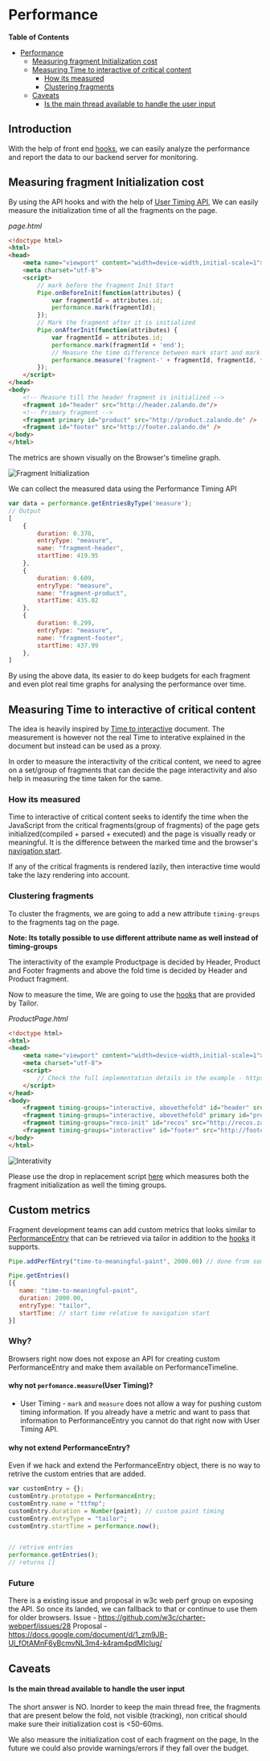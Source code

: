 # Performance

**Table of Contents**

- [Performance](#performance)
	- [Measuring fragment Initialization cost](#measuring-fragment-initialization-cost)
	- [Measuring Time to interactive of critical content](#measuring-time-to-interactive-of-critical-content)
		- [How its measured](#how-its-measured)
		- [Clustering fragments](#clustering-fragments)
	- [Caveats](#caveats)
		- [Is the main thread available to handle the user input](#is-the-main-thread-available-to-handle-the-user-input)

## Introduction

With the help of front end [hooks](https://github.com/zalando/tailor/blob/master/docs/hooks.md), we can easily analyze the performance and report the data to our backend server for monitoring.

## Measuring fragment Initialization cost

By using the API hooks and with the help of [User Timing API](https://developer.mozilla.org/en-US/docs/Web/API/User_Timing_API), We can easily measure the initialization time of all the fragments on the page.

*page.html*
```html
<!doctype html>
<html>
<head>
    <meta name="viewport" content="width=device-width,initial-scale=1">
    <meta charset="utf-8">
    <script>
        // mark before the fragment Init Start
        Pipe.onBeforeInit(function(attributes) {
            var fragmentId = attributes.id;
            performance.mark(fragmentId);
        });
        // Mark the fragment after it is initialized
        Pipe.onAfterInit(function(attributes) {
            var fragmentId = attributes.id;
            performance.mark(fragmentId + 'end');
            // Measure the time difference between mark start and mark end to get the initialization cost
            performance.measure('fragment-' + fragmentId, fragmentId, fragmentId + 'end');
        });
    </script>
</head>
<body>
    <!-- Measure till the header fragment is initialized -->
    <fragment id="header" src="http://header.zalando.de"/>
    <!-- Primary fragment -->
    <fragment primary id="product" src="http://product.zalando.de" />
    <fragment id="footer" src="http://footer.zalando.de" />
</body>
</html>
```

The metrics are shown visually on the Browser's timeline graph.

![Fragment Initialization](https://raw.githubusercontent.com/zalando/tailor/master/docs/images/fragment-init-cost.png)

We can collect the measured data using the Performance Timing API

```js
var data = performance.getEntriesByType('measure');
// Output
[
    {
        duration: 0.370,
        entryType: "measure",
        name: "fragment-header",
        startTime: 419.95
    },
    {
        duration: 0.609,
        entryType: "measure",
        name: "fragment-product",
        startTime: 435.02
    },
    {
        duration: 0.299,
        entryType: "measure",
        name: "fragment-footer",
        startTime: 437.99
    },
]
```

By using the above data, its easier to do keep budgets for each fragment and even plot real time graphs for analysing the performance over time.

## Measuring Time to interactive of critical content

The idea is heavily inspired by [Time to interactive](https://docs.google.com/document/d/11sWqwdfd3u1TwyZhsc-fB2NcqMZ_59Kz4XKiivp1cIg/edit?pref=2&pli=1#) document. The measurement is however not the real Time to interative explained in the document but instead can be used as a proxy.

In order to measure the interactivity of the critical content, we need to agree on a set/group of fragments that can decide the page interactivity and also help in measuring the time taken for the same.

### How its measured

Time to interactive of critical content seeks to identify the time when the JavaScript from the critical fragments(group of fragments) of the page gets initialized(compiled + parsed + executed) and the page is visually ready or meaningful. It is the difference between the marked time and the browser's [navigation start](https://w3c.github.io/navigation-timing/#dom-performancetiming-navigationstart).

If any of the critical fragments is rendered lazily, then interactive time would take the lazy rendering into account.

### Clustering fragments

To cluster the fragments, we are going to add a new attribute `timing-groups` to the fragments tag on the page.

**Note: Its totally possible to use different attribute name as well instead of timing-groups**

The interactivity of the example Productpage is decided by Header, Product and Footer fragments and above the fold time is decided by Header and Product fragment.

Now to measure the time, We are going to use the [hooks](https://github.com/zalando/tailor/blob/master/docs/hooks.md) that are provided by Tailor.

*ProductPage.html*
```html
<!doctype html>
<html>
<head>
    <meta name="viewport" content="width=device-width,initial-scale=1">
    <meta charset="utf-8">
    <script>
        // Check the full implementation details in the example - https://github.com/zalando/tailor/tree/master/examples/fragment-performance/index.html
    </script>
</head>
<body>
    <fragment timing-groups="interactive, abovethefold" id="header" src="http://header.zalando.de"/>
    <fragment timing-groups="interactive, abovethefold" primary id="product" src="http://product.zalando.de" />
    <fragment timing-groups="reco-init" id="recos" src="http://recos.zalando.de" />
    <fragment timing-groups="interactive" id="footer" src="http://footer.zalando.de" />
</body>
</html>
```

![Interativity](https://raw.githubusercontent.com/zalando/tailor/master/docs/images/content-interactive.png)

Please use the drop in replacement script [here](https://github.com/zalando/tailor/blob/master/examples/fragment-performance/templates/index.html#L7) which measures both the fragment initialization as well the timing groups.

## Custom metrics

Fragment development teams can add custom metrics that looks similar to [PerformanceEntry](https://developer.mozilla.org/en-US/docs/Web/API/PerformanceEntry) that can be retrieved via tailor in addition to the [hooks](https://github.com/zalando/tailor/blob/master/docs/hooks.md#front-end-hooks) it supports. 

```js
Pipe.addPerfEntry("time-to-meaningful-paint", 2000.00) // done from some fragment on some page

Pipe.getEntries()
[{
   name: "time-to-meaningful-paint",
   duration: 2000.00,
   entryType: "tailor",
   startTime: // start time relative to navigation start
}]
```

### Why? 

Browsers right now does not expose an API for creating custom PerformanceEntry and make them available on PerformanceTimeline.

#### why not `perfomance.measure`(User Timing)?

+ User Timing - `mark` and `measure` does not allow a way for pushing custom timing information. If you already have a metric and want to pass that information to PerformanceEntry you cannot do that right now with User Timing API. 

#### why not extend PerformanceEntry? 

Even if we hack and extend the PerformanceEntry object, there is no way to retrive the custom entries that are added. 

```js
var customEntry = {};
customEntry.prototype = PerformanceEntry;
customEntry.name = "ttfmp";
customEntry.duration = Number(paint); // custom paint timing
customEntry.entryType = "tailor";
customEntry.startTime = performance.now();


// retrive entries
performance.getEntries(); 
// returns []
```

### Future

There is a existing issue and proposal in w3c web perf group on exposing the API. So once its landed, we can fallback to that or continue to use them for older browsers. 
Issue - https://github.com/w3c/charter-webperf/issues/28
Proposal - https://docs.google.com/document/d/1_zm9JB-Ul_fOtAMnF6yBcmvNL3m4-k4ram4pdMIcIug/

## Caveats

#### Is the main thread available to handle the user input

The short answer is NO. Inorder to keep the main thread free, the fragments that are present below the fold, not visible (tracking), non critical should make sure their initialization cost is <50-60ms.

We also measure the initialization cost of each fragment on the page, In the future we could also provide warnings/errors if they fall over the budget.

